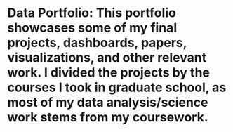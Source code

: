 # Data Portfolio: This portfolio showcases some of my final projects, dashboards, papers, visualizations, and other relevant work. I divided the projects by the courses I took in graduate school, as most of my data analysis/science work stems from my coursework.
